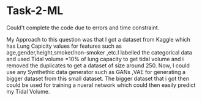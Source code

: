 # Task-2-ML

Could't complete the code due to errors and time constraint.

My Approach to this question was that I got a dataset from Kaggle which has Lung Capicity values for features such as age,gender,height,smoker/non-smoker ,etc.I labelled the categorical data and used Tidal volume =10% of lung capacity to get tidal volume and  i removed the duplicates to get a dataset of size around 250. Now, I could use any Synthethic data generator such as GANs ,VAE for generating a bigger dataset from this 
small dataset. The bigger dataset that i got then could be used for training a nueral network which could then easily predict my Tidal Volume.
